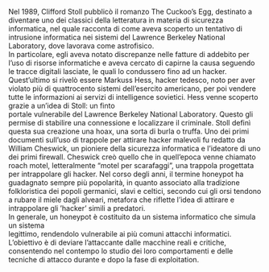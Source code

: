 Nel 1989, Clifford Stoll pubblicò il romanzo The Cuckoo’s Egg, destinato a diventare uno dei classici della letteratura in materia di sicurezza informatica, nel quale racconta di come aveva scoperto un tentativo di intrusione informatica nei sistemi del Lawrence Berkeley National Laboratory, dove lavorava come astrofisico.  
In particolare, egli aveva notato discrepanze nelle fatture di addebito per l’uso di risorse informatiche e aveva cercato di capirne la causa seguendo le tracce digitali lasciate, le quali lo condussero fino ad un hacker.  
Quest’ultimo si rivelò essere Markuss Hess, hacker tedesco, noto per aver violato più di quattrocento sistemi dell’esercito americano, per poi vendere tutte le informazioni ai servizi di intelligence sovietici. Hess venne scoperto grazie a un’idea di Stoll: un finto  
portale vulnerabile del Lawrence Berkeley National Laboratory. Questo gli permise di stabilire una connessione e localizzare il criminale. Stoll definì questa sua creazione una hoax, una sorta di burla o truffa.
Uno dei primi documenti sull’uso di trappole per attirare hacker malevoli fu redatto da William Cheswick, un pioniere della sicurezza informatica e l’ideatore di uno dei primi firewall. Cheswick creò quello che in quell’epoca venne chiamato roach motel, letteralmente “motel per scarafaggi”, una trappola progettata per intrappolare gli hacker.
Nel corso degli anni, il termine honeypot ha guadagnato sempre più popolarità, in quanto associato alla tradizione folkloristica dei popoli germanici, slavi e celtici, secondo cui gli orsi tendono a rubare il miele dagli alveari, metafora che riflette l’idea di attirare e intrappolare gli ’hacker’ simili a predatori.  
In generale, un honeypot è costituito da un sistema informatico che simula un sistema  
legittimo, rendendolo vulnerabile ai più comuni attacchi informatici. L’obiettivo è di deviare l’attaccante dalle macchine reali e critiche, consentendo nel contempo lo studio dei loro comportamenti e delle tecniche di attacco durante e dopo la fase di exploitation.